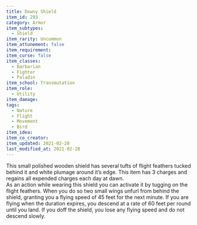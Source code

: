 ```yaml
---
title: Downy Shield
item_id: 293
category: Armor
item_subtypes: 
  - Shield
item_rarity: Uncommon
item_attunement: false
item_requirement: 
item_curse: false
item_classes: 
  - Barbarian
  - Fighter
  - Paladin
item_school: Transmutation
item_role: 
  - Utility
item_damage: 
tags:
  - Nature
  - Flight
  - Movement
  - Bird
item_idea: 
item_co_creator: 
item_updated: 2021-02-28
last_modified_at: 2021-02-28
---
```


This small polished wooden shield has several tufts of flight feathers tucked behind it and white plumage around it’s edge. This item has 3 charges and regains all expended charges each day at dawn.  
As an action while wearing this shield you can activate it by tugging on the flight feathers. When you do so two small wings unfurl from behind the shield, granting you a flying speed of 45 feet for the next minute. If you are flying when the duration expires, you descend at a rate of 60 feet per round until you land. If you doff the shield, you lose any flying speed and do not descend slowly.
